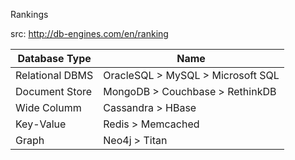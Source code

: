 Rankings

src: http://db-engines.com/en/ranking

|Database Type| Name |
|----|----|
|Relational DBMS | OracleSQL > MySQL > Microsoft SQL |
|Document Store| MongoDB > Couchbase > RethinkDB |
|Wide Columm | Cassandra > HBase |
|Key-Value | Redis > Memcached |
|Graph | Neo4j > Titan |

